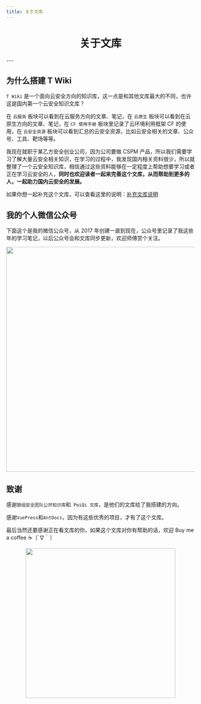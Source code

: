 ```yaml
---
title: 关于文库
---
```

<center><h1>关于文库</h1></center>
---

## 为什么搭建 T Wiki

`T Wiki` 是一个面向云安全方向的知识库，这一点是和其他文库最大的不同，也许这是国内第一个云安全知识文库？

在 `云服务` 板块可以看到在云服务方向的文章、笔记，在 `云原生` 板块可以看到在云原生方向的文章、笔记，在 `CF 使用手册` 板块里记录了云环境利用框架 CF 的使用，在 `云安全资源` 板块可以看到汇总的云安全资源，比如云安全相关的文章、公众号、工具、靶场等等。

我现在就职于某乙方安全创业公司，因为公司要做 CSPM 产品，所以我们需要学习了解大量云安全相关知识，在学习的过程中，我发现国内相关资料很少，所以就整理了一个云安全知识库，相信通过这些资料能够在一定程度上帮助想要学习或者正在学习云安全的人，**同时也欢迎读者一起来完善这个文库，从而帮助到更多的人，一起助力国内云安全的发展。**

如果你想一起补充这个文库，可以查看这里的说明：[补充文库说明](/About/Contribute.html)

## 我的个人微信公众号

下面这个是我的微信公众号，从 2017 年创建一直到现在，公众号里记录了我这些年的学习笔记，以后公众号会和文库同步更新，欢迎师傅赏个关注。

<div align=center><img width="600" src="/img/wechat.png"></div>

## 致谢

感谢`狼组安全团队公开知识库`和` PeiQi 文库`，是他们的文库给了我搭建的方向。

感谢`VuePress`和`AntDocs`，因为有这些优秀的项目，才有了这个文库。

最后当然还要感谢正在看文库的你，如果这个文库对你有帮助的话，欢迎 Buy me a coffee :coffee:〔´∇｀〕

<div align=center><img width="400" src="/img/1692624423.jpeg"></div>

<Vssue />

<script>
export default {
    mounted () {
      this.$page.lastUpdated = "2023 年 7 月 5 日"
    }
  }
</script>

